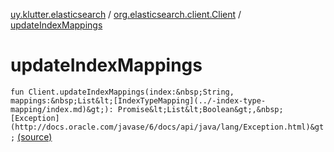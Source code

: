[uy.klutter.elasticsearch](../index.md) / [org.elasticsearch.client.Client](index.md) / [updateIndexMappings](.)


# updateIndexMappings
`fun Client.updateIndexMappings(index:&nbsp;String, mappings:&nbsp;List&lt;[IndexTypeMapping](../-index-type-mapping/index.md)&gt;): Promise&lt;List&lt;Boolean&gt;,&nbsp;[Exception](http://docs.oracle.com/javase/6/docs/api/java/lang/Exception.html)&gt;` [(source)](https://github.com/kohesive/klutter/blob/master/elasticsearch-jdk7/src/main/kotlin/uy/klutter/elasticsearch/Client.kt#L147)


